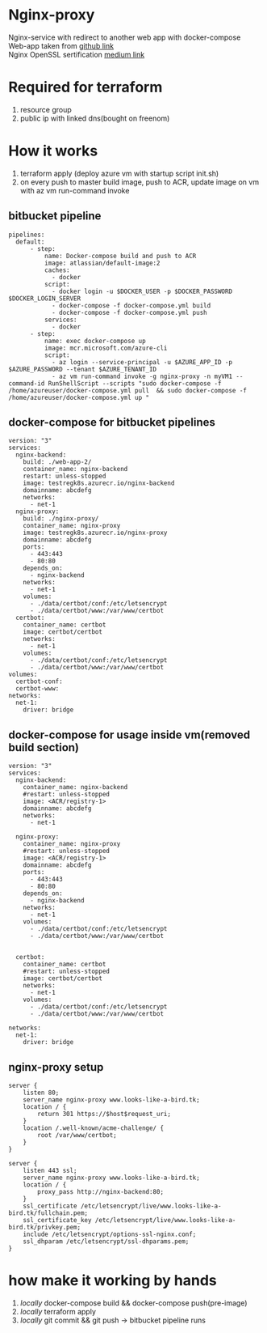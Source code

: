 # Nginx-proxy
Nginx-service with redirect to another web app with docker-compose  
Web-app taken from [github link](https://github.com/gabrielecirulli/2048)    
Nginx OpenSSL sertification [medium link](https://pentacent.medium.com/nginx-and-lets-encrypt-with-docker-in-less-than-5-minutes-b4b8a60d3a71)

# Required for terraform
1) resource group
2) public ip with linked dns(bought on freenom) 

# How it works
1) terraform apply (deploy azure vm with startup script init.sh)    
2) on every push to master build image, push to ACR, update image on vm with az vm run-command invoke

## bitbucket pipeline
```
pipelines:
  default:
      - step:
          name: Docker-compose build and push to ACR
          image: atlassian/default-image:2
          caches:
            - docker
          script:
            - docker login -u $DOCKER_USER -p $DOCKER_PASSWORD $DOCKER_LOGIN_SERVER
            - docker-compose -f docker-compose.yml build
            - docker-compose -f docker-compose.yml push
          services:
            - docker
      - step:
          name: exec docker-compose up
          image: mcr.microsoft.com/azure-cli
          script:
            - az login --service-principal -u $AZURE_APP_ID -p $AZURE_PASSWORD --tenant $AZURE_TENANT_ID
            - az vm run-command invoke -g nginx-proxy -n myVM1 --command-id RunShellScript --scripts "sudo docker-compose -f /home/azureuser/docker-compose.yml pull  && sudo docker-compose -f /home/azureuser/docker-compose.yml up "
```
## docker-compose for bitbucket pipelines
```
version: "3"
services:
  nginx-backend:
    build: ./web-app-2/
    container_name: nginx-backend
    restart: unless-stopped
    image: testregk8s.azurecr.io/nginx-backend
    domainname: abcdefg
    networks:
      - net-1
  nginx-proxy:
    build: ./nginx-proxy/
    container_name: nginx-proxy
    image: testregk8s.azurecr.io/nginx-proxy
    domainname: abcdefg
    ports:
      - 443:443
      - 80:80
    depends_on:
      - nginx-backend
    networks:
      - net-1
    volumes:
      - ./data/certbot/conf:/etc/letsencrypt
      - ./data/certbot/www:/var/www/certbot
  certbot:
    container_name: certbot
    image: certbot/certbot
    networks:
      - net-1
    volumes:
      - ./data/certbot/conf:/etc/letsencrypt
      - ./data/certbot/www:/var/www/certbot
volumes:
  certbot-conf:
  certbot-www:
networks:
  net-1:
    driver: bridge
```
## docker-compose for usage inside vm(removed build section)
```
version: "3"
services:
  nginx-backend:
    container_name: nginx-backend
    #restart: unless-stopped
    image: <ACR/registry-1>
    domainname: abcdefg
    networks:
      - net-1

  nginx-proxy:
    container_name: nginx-proxy
    #restart: unless-stopped
    image: <ACR/registry-1>
    domainname: abcdefg
    ports:
      - 443:443
      - 80:80
    depends_on:
      - nginx-backend
    networks:
      - net-1
    volumes:
      - ./data/certbot/conf:/etc/letsencrypt
      - ./data/certbot/www:/var/www/certbot


  certbot:
    container_name: certbot
    #restart: unless-stopped
    image: certbot/certbot
    networks:
      - net-1
    volumes:
      - ./data/certbot/conf:/etc/letsencrypt
      - ./data/certbot/www:/var/www/certbot

networks:
  net-1:
    driver: bridge
```

## nginx-proxy setup
```
server {
    listen 80;
    server_name nginx-proxy www.looks-like-a-bird.tk;
    location / {
        return 301 https://$host$request_uri;
    }
    location /.well-known/acme-challenge/ {
        root /var/www/certbot;
    }
}

server {
    listen 443 ssl;
    server_name nginx-proxy www.looks-like-a-bird.tk;
    location / {
        proxy_pass http://nginx-backend:80;
    }
    ssl_certificate /etc/letsencrypt/live/www.looks-like-a-bird.tk/fullchain.pem;
    ssl_certificate_key /etc/letsencrypt/live/www.looks-like-a-bird.tk/privkey.pem;
    include /etc/letsencrypt/options-ssl-nginx.conf;
    ssl_dhparam /etc/letsencrypt/ssl-dhparams.pem;
}
```

# how make it working by hands
1) *locally* docker-compose build && docker-compose push(pre-image)   
2) *locally* terraform apply    
3) *locally* git commit && git push -> bitbucket pipeline runs
